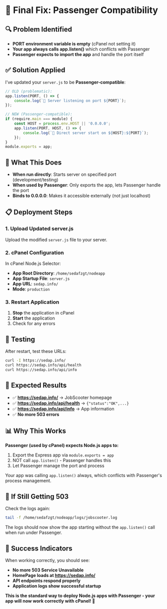 # 🎯 Final Fix: Passenger Compatibility

## 🔍 Problem Identified
- **PORT environment variable is empty** (cPanel not setting it)
- **Your app always calls app.listen()** which conflicts with Passenger
- **Passenger expects to import the app** and handle the port itself

## ✅ Solution Applied
I've updated your `server.js` to be **Passenger-compatible**:

```javascript
// OLD (problematic):
app.listen(PORT, () => {
    console.log(`🚀 Server listening on port ${PORT}`);
});

// NEW (Passenger-compatible):
if (require.main === module) {
    const HOST = process.env.HOST || '0.0.0.0';
    app.listen(PORT, HOST, () => {
        console.log(`🚀 Direct server start on ${HOST}:${PORT}`);
    });
}
module.exports = app;
```

## 🔧 What This Does
- **When run directly**: Starts server on specified port (development/testing)
- **When used by Passenger**: Only exports the app, lets Passenger handle the port
- **Binds to 0.0.0.0**: Makes it accessible externally (not just localhost)

## 📋 Deployment Steps

### 1. Upload Updated server.js
Upload the modified `server.js` file to your server.

### 2. cPanel Configuration
In cPanel Node.js Selector:
- **App Root Directory**: `/home/sedafzgt/nodeapp`
- **App Startup File**: `server.js`
- **App URL**: `sedap.info/`
- **Mode**: `production`

### 3. Restart Application
1. **Stop** the application in cPanel
2. **Start** the application
3. Check for any errors

## 🧪 Testing

After restart, test these URLs:
```bash
curl -I https://sedap.info/
curl https://sedap.info/api/health
curl https://sedap.info/api/info
```

## 🎯 Expected Results
- ✅ **https://sedap.info/** → JobScooter homepage
- ✅ **https://sedap.info/api/health** → `{"status":"OK",...}`  
- ✅ **https://sedap.info/api/info** → App information
- ✅ **No more 503 errors**

## 📊 Why This Works
**Passenger (used by cPanel) expects Node.js apps to:**
1. Export the Express app via `module.exports = app`
2. NOT call `app.listen()` - Passenger handles this
3. Let Passenger manage the port and process

Your app was calling `app.listen()` always, which conflicts with Passenger's process management.

## 🚨 If Still Getting 503
Check the logs again:
```bash
tail -f /home/sedafzgt/nodeapp/logs/jobscooter.log
```

The logs should now show the app starting without the `app.listen()` call when run under Passenger.

## 🎉 Success Indicators
When working correctly, you should see:
- **No more 503 Service Unavailable**
- **HomePage loads at https://sedap.info/**
- **API endpoints respond properly**
- **Application logs show successful startup**

**This is the standard way to deploy Node.js apps with Passenger - your app will now work correctly with cPanel! 🚀**
